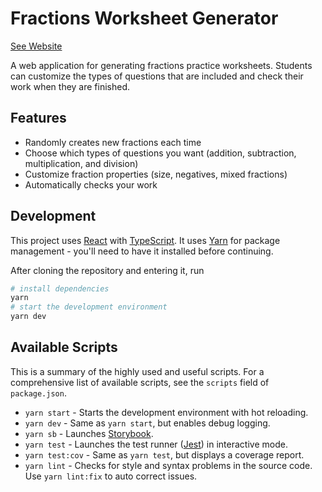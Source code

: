 # Fractions Worksheet Generator

[See Website](https://donisaac.dev/Fraction-Worksheet-Generator)

A web application for generating fractions practice worksheets. Students can
customize the types of questions that are included and check their work when
they are finished.

## Features

- Randomly creates new fractions each time
- Choose which types of questions you want (addition, subtraction, multiplication, and division)
- Customize fraction properties (size, negatives, mixed fractions)
- Automatically checks your work

## Development

This project uses [React](https://reactjs.org) with [TypeScript](https://www.typescriptlang.org/).
It uses [Yarn](https://yarnpkg.com) for package management - you'll need to have
it installed before continuing.

After cloning the repository and entering it, run

```sh
# install dependencies
yarn
# start the development environment
yarn dev
```

## Available Scripts

This is a summary of the highly used and useful scripts. For a comprehensive
list of available scripts, see the `scripts` field of `package.json`.

- `yarn start` - Starts the development environment with hot reloading.
- `yarn dev` - Same as `yarn start`, but enables debug logging.
- `yarn sb` - Launches [Storybook](https://storybook.js.org).
- `yarn test` - Launches the test runner ([Jest](https://jestjs.io)) in interactive mode.
- `yarn test:cov` - Same as `yarn test`, but displays a coverage report.
- `yarn lint` - Checks for style and syntax problems in the source code. Use `yarn lint:fix` to auto correct issues.
